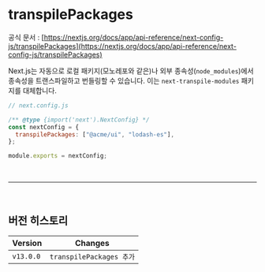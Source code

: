 # transpilePackages

공식 문서 : [https://nextjs.org/docs/app/api-reference/next-config-js/transpilePackages](https://nextjs.org/docs/app/api-reference/next-config-js/transpilePackages)

Next.js는 자동으로 로컬 패키지(모노레포와 같은)나 외부 종속성(`node_modules`)에서 종속성을 트랜스파일하고 번들링할 수 있습니다. 이는 `next-transpile-modules` 패키지를 대체합니다.

```jsx
// next.config.js

/** @type {import('next').NextConfig} */
const nextConfig = {
  transpilePackages: ["@acme/ui", "lodash-es"],
};

module.exports = nextConfig;
```

<br><hr><br>

## 버전 히스토리

| Version   | Changes                  |
| --------- | ------------------------ |
| `v13.0.0` | `transpilePackages 추가` |
